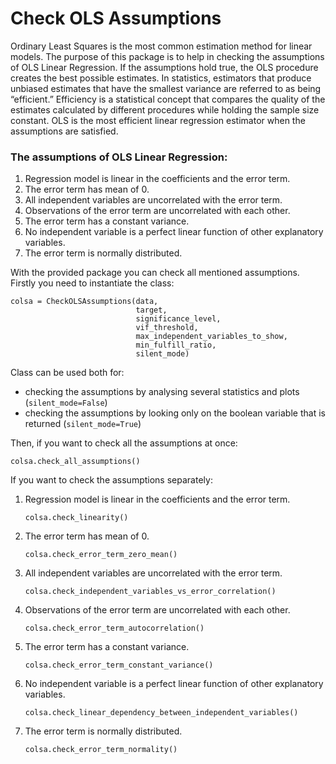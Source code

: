 # Check OLS Assumptions

Ordinary Least Squares is the most common estimation method for linear models. 
The purpose of this package is to help in checking the assumptions of OLS Linear 
Regression. If the assumptions hold true, the OLS procedure creates the best possible
estimates. In statistics, estimators that produce unbiased estimates that have the 
smallest variance are referred to as being “efficient.” Efficiency is a statistical 
concept that compares the quality of the estimates calculated by different procedures 
while holding the sample size constant. OLS is the most efficient linear regression 
estimator when the assumptions are satisfied.

### The assumptions of OLS Linear Regression:

1. Regression model is linear in the coefficients and the error term.
2. The error term has mean of 0.
3. All independent variables are uncorrelated with the error term.
4. Observations of the error term are uncorrelated with each other.
5. The error term has a constant variance.
6. No independent variable is a perfect linear function of other explanatory variables.
7. The error term is normally distributed.

With the provided package you can check all mentioned assumptions.
Firstly you need to instantiate the class:
```
colsa = CheckOLSAssumptions(data, 
                            target, 
                            significance_level, 
                            vif_threshold, 
                            max_independent_variables_to_show,
                            min_fulfill_ratio,
                            silent_mode)
```

Class can be used both for:
 - checking the assumptions by analysing several statistics and plots (`silent_mode=False`)
 - checking the assumptions by looking only on the boolean variable that is returned 
   (`silent_mode=True`)

Then, if you want to check all the assumptions at once:
```
colsa.check_all_assumptions()
```

If you want to check the assumptions separately:
1. Regression model is linear in the coefficients and the error term.
    ```
    colsa.check_linearity()
    ```
2. The error term has mean of 0.
    ```
    colsa.check_error_term_zero_mean()
    ```
3. All independent variables are uncorrelated with the error term.
    ```
    colsa.check_independent_variables_vs_error_correlation()
    ```
4. Observations of the error term are uncorrelated with each other.
    ```
    colsa.check_error_term_autocorrelation()
    ```
5. The error term has a constant variance.
    ```
    colsa.check_error_term_constant_variance()
    ```
6. No independent variable is a perfect linear function of other explanatory variables.
    ```
    colsa.check_linear_dependency_between_independent_variables()
    ```
7. The error term is normally distributed.
    ```
    colsa.check_error_term_normality()
    ```
   